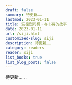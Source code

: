 ```yaml
---
draft: false
summary: 待更新……
lastmod: 2023-01-11
title: 安德烈司机・与书房的故事
date: 2023-01-11
url: /siji.html
customized-slug: siji
description: 待更新……
category: readers
reader: siji
list_books: true
list_blog_posts: false
---
```


待更新……